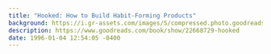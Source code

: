 ```yaml
---
title: "Hooked: How to Build Habit-Forming Products"
background: https://i.gr-assets.com/images/S/compressed.photo.goodreads.com/books/1407112405l/22668729._SY75_.jpg
description: https://www.goodreads.com/book/show/22668729-hooked
date: 1996-01-04 12:54:05 -0400
---
```

